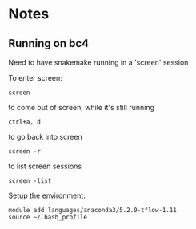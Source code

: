 # Notes

## Running on bc4

Need to have snakemake running in a 'screen' session

To enter screen:

```
screen
```

to come out of screen, while it's still running

```
ctrl+a, d
```

to go back into screen

```
screen -r
```

to list screen sessions

```
screen -list
```

Setup the environment:

```
module add languages/anaconda3/5.2.0-tflow-1.11
source ~/.bash_profile
```

